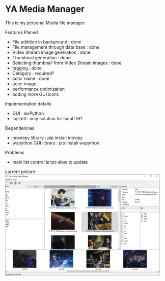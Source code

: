 YA Media Manager
================

This is my personal Media file manager.

Features Planed
* File addition in background : done
* File management through data base : done
* Video Stream image generation : done
* Thumbnail generation : done
* Selecting thumbnail from Video Stream images : done
* tagging : done
* Category : required?
* actor name : done
* actor image
* performance optimization
* adding more GUI icons

Implementation details
* GUI : wxPython
* sqlite3 : only solution for local DB?

Dependencies
* moviepy library : pip install movipy
* wxpython GUI library : pip install wxpython

Problems
* main list control is too slow to update

current picture
![current pic](https://github.com/pinebud77/YetAnotherMediaManager_public/blob/main/yamm.png)
